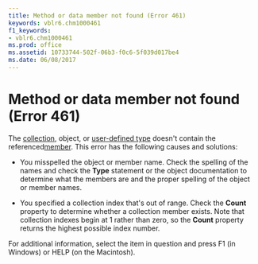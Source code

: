 ```yaml
---
title: Method or data member not found (Error 461)
keywords: vblr6.chm1000461
f1_keywords:
- vblr6.chm1000461
ms.prod: office
ms.assetid: 10733744-502f-06b3-f0c6-5f039d017be4
ms.date: 06/08/2017
---
```



# Method or data member not found (Error 461)

The [collection](vbe-glossary.md), object, or [user-defined type](vbe-glossary.md) doesn't contain the referenced[member](vbe-glossary.md). This error has the following causes and solutions:



- You misspelled the object or member name. Check the spelling of the names and check the  **Type** statement or the object documentation to determine what the members are and the proper spelling of the object or member names.
    
- You specified a collection index that's out of range. Check the  **Count** property to determine whether a collection member exists. Note that collection indexes begin at 1 rather than zero, so the **Count** property returns the highest possible index number.
    

For additional information, select the item in question and press F1 (in Windows) or HELP (on the Macintosh).

